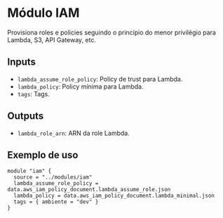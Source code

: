 # Módulo IAM

Provisiona roles e policies seguindo o princípio do menor privilégio para Lambda, S3, API Gateway, etc.

## Inputs
- `lambda_assume_role_policy`: Policy de trust para Lambda.
- `lambda_policy`: Policy mínima para Lambda.
- `tags`: Tags.

## Outputs
- `lambda_role_arn`: ARN da role Lambda.

## Exemplo de uso
```hcl
module "iam" {
  source = "../modules/iam"
  lambda_assume_role_policy = data.aws_iam_policy_document.lambda_assume_role.json
  lambda_policy = data.aws_iam_policy_document.lambda_minimal.json
  tags = { ambiente = "dev" }
}
```
